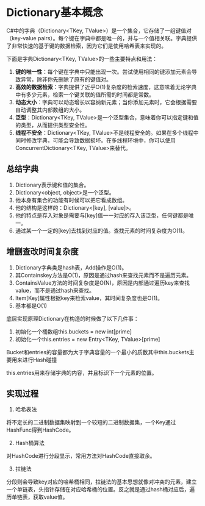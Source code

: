 # Dictionary基本概念

C#中的字典（Dictionary\<TKey, TValue\>）是一个集合，它存储了一组键值对（key-value pairs）。每个键在字典中都是唯一的，并与一个值相关联。字典提供了非常快速的基于键的数据检索，因为它们是使用哈希表来实现的。

下面是字典Dictionary\<TKey, TValue\>的一些主要特点和用法：

1. **键的唯一性**：每个键在字典中只能出现一次。尝试使用相同的键添加元素会导致异常，除非你先删除了原有的键值对。
2. **高效的数据检索**：字典提供了近乎O(1)复杂度的检索速度，这意味着无论字典中有多少元素，检索一个键关联的值所需的时间都是常数。
3. **动态大小**：字典可以动态增长以容纳新元素；当你添加元素时，它会根据需要自动调整其内部数组的大小。
4. **泛型**：Dictionary\<TKey, TValue\>是一个泛型集合，意味着你可以指定键和值的类型，从而提供类型安全性。
5. **线程不安全**：Dictionary\<TKey, TValue\>不是线程安全的。如果在多个线程中同时修改字典，可能会导致数据损坏。在多线程环境中，你可以使用ConcurrentDictionary\<TKey, TValue\>来替代。

## 总结字典

1. Dictionary表示键和值的集合。
2. Dictionary\<object, object\>是一个泛型。
3. 他本身有集合的功能有时候可以把它看成数组。
4. 他的结构是这样的：Dictionary\<[key], [value]\>。
5. 他的特点是存入对象是需要与[key]值一一对应的存入该泛型，任何键都是唯一。
6. 通过某一个一定的[key]去找到对应的值。查找元素的时间复杂度为O(1)。

## 增删查改时间复杂度

1. Dictionary字典类是hash表，Add操作是O(1)。
2. 其Containskey方法是O(1)，原因是通过hash来查找元素而不是遍历元素。
3. ContainsValue方法的时间复杂度是O(N)，原因是内部通过遍历key来查找value，而不是通过hash来查找。
4. ltem[Key]属性根据key来检索value，其时间复杂度也是O(1)。
5. 基本都是O(1)

底层实现原理Dictionary在构造的时候做了以下几件事：

1. 初始化一个桶数组this.buckets = new int[prime]
2. 初始化一个this.entries = new Entry\<TKey, TValue\>[prime]

Bucket和entries的容量都为大于字典容量的一个最小的质数其中this.buckets主要用来进行Hash碰撞

this.entries用来存储字典的内容，并且标识下一个元素的位置。

## 实现过程

1. 哈希表法

将不定长的二进制数据集映射到一个较短的二进制数据集，一个Key通过HashFunc得到HashCode。

2. Hash桶算法

对HashCode进行分段显示，常用方法对HashCode直接取余。

3. 拉链法

分段则会导致key对应的哈希桶相同，拉链法的基本思想就像对冲突的元素，建立一个单链表，头指针存储在对应哈希桶的位置。反之就是通过hash桶对应后，遍历单链表，获取value值。
